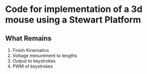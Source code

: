 # Code for implementation of a 3d mouse using a Stewart Platform

## What Remains
1. Finish Kinematics
2. Voltage mesurement to lengths
3. Output to keystrokes
4. PWM of keystrokes
